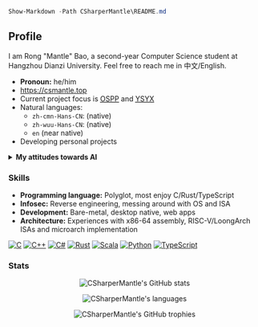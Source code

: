 ```powershell
Show-Markdown -Path CSharperMantle\README.md
```

## Profile

I am Rong "Mantle" Bao, a second-year Computer Science student at Hangzhou Dianzi University. Feel free to reach me in 中文/English.

- **Pronoun:** he/him
- <https://csmantle.top>
- Current project focus is [<abbr title="Open Source Promotion Plan">OSPP</abbr>](https://summer-ospp.ac.cn/) and [<abbr title="Yi Sheng Yi Xin, lit. &quot;each student gets a chip&quot;">YSYX</abbr>](https://ysyx.oscc.cc/)
- Natural languages:
  - `zh-cmn-Hans-CN`: (native)
  - `zh-wuu-Hans-CN`: (native)
  - `en` (near native)
- Developing personal projects

<details>
  <summary><strong>My attitudes towards AI</strong></summary>

* Machine learning problems are analytical and statistical problems.
* Neural networks are good at discovering patterns not obvious to traditional approaches.
* LLMs are probabilistic token predictors. They often intrinsically hallucinate.
* Garbage in, garbage out. Observation in, imitation out.
* I do use LLMs to brainstorm ideas.
* I do use LLMs to perform repetitive clerical work and typographical proofreading.
* I do chat with LLMs to have fun in my spare time.
* I do use generative models to craft images for hobby use.
* I do *not* use LLMs to write code for production use.
* I do *not* use LLMs to write casual articles, like blogs.
* I do *not* use LLMs to write academic articles or carry out research in place of myself.
* I do *not* use LLMs as a search engine.
* I do *not* trust LLMs as a sole source of information.
* I do *not* accept responses from LLMs without verification.
* I believe the loopholes and waivers in LLM hosting companies' EULA put much personal information at risk.
* I believe LLMs are energy hogs that should be used with conservation in mind.
* I believe LLMs are becoming more performant as theories and technologies evolve.

</details>

### Skills

- **Programming language:** Polyglot, most enjoy C/Rust/TypeScript
- **Infosec:** Reverse engineering, messing around with OS and ISA
- **Development:** Bare-metal, desktop native, web apps
- **Architecture:** Experiences with x86-64 assembly, RISC-V/LoongArch ISAs and microarch implementation

[![C](https://img.shields.io/badge/c-%2300599C.svg?style=for-the-badge&logo=c&logoColor=white)][1] [![C++](https://img.shields.io/badge/c++-%2300599C.svg?style=for-the-badge&logo=c%2B%2B&logoColor=white)][2] [![C#](https://custom-icon-badges.demolab.com/badge/C%23-%23239120.svg?style=for-the-badge&logo=cshrp&logoColor=white)][3] [![Rust](https://img.shields.io/badge/Rust-%23000000.svg?style=for-the-badge&logo=rust&logoColor=white)][4] [![Scala](https://img.shields.io/badge/Scala-%23DC322F.svg?style=for-the-badge&logo=scala&logoColor=white)][5] [![Python](https://img.shields.io/badge/python-%233670A0.svg?style=for-the-badge&logo=python&logoColor=ffdd54)][6] [![TypeScript](https://img.shields.io/badge/TypeScript-%233178C6.svg?style=for-the-badge&logo=typescript&logoColor=fff)][7]

### Stats

<p align="center">
  <picture>
    <source
      srcset="https://github-readme-stats.vercel.app/api?username=CSharperMantle&theme=dracula&show_icons=true&count_private=true&include_all_commits=true"
      media="(prefers-color-scheme: dark)"
    />
    <source
      srcset="https://github-readme-stats.vercel.app/api?username=CSharperMantle&show_icons=true&count_private=true&include_all_commits=true"
      media="(prefers-color-scheme: light), (prefers-color-scheme: no-preference)"
    />
    <img alt="CSharperMantle's GitHub stats" src="https://github-readme-stats.vercel.app/api?username=CSharperMantle&show_icons=true&count_private=true&include_all_commits=true" />
  </picture>
</p>


<p align="center">
  <picture>
    <source
      srcset="https://github-readme-stats.vercel.app/api/top-langs?username=CSharperMantle&size_weight=0.5&count_weight=0.5&show_icons=true&theme=dracula&layout=compact"
      media="(prefers-color-scheme: dark)"
    />
    <source
      srcset="https://github-readme-stats.vercel.app/api/top-langs?username=CSharperMantle&size_weight=0.5&count_weight=0.5&show_icons=true&layout=compact"
      media="(prefers-color-scheme: light), (prefers-color-scheme: no-preference)"
    />
    <img alt="CSharperMantle's languages" src="https://github-readme-stats.vercel.app/api/top-langs?username=CSharperMantle&size_weight=0.5&count_weight=0.5&show_icons=true&layout=compact" />
  </picture>
</p>

<p align="center">
  <img alt="CSharperMantle's GitHub trophies" src="https://github-profile-trophy.vercel.app/?username=CSharperMantle&theme=onedark" />
</p>

[1]: https://github.com/CSharperMantle?tab=repositories&q=&type=&language=c&sort=
[2]: https://github.com/CSharperMantle?tab=repositories&q=&type=&language=c%2B%2B&sort=
[3]: https://github.com/CSharperMantle?tab=repositories&q=&type=&language=c%23&sort=
[4]: https://github.com/CSharperMantle?tab=repositories&q=&type=&language=rust&sort=
[5]: https://github.com/CSharperMantle?tab=repositories&q=&type=&language=scala&sort=
[6]: https://github.com/CSharperMantle?tab=repositories&q=&type=&language=python&sort=
[7]: https://github.com/CSharperMantle?tab=repositories&q=&type=&language=typescript&sort=

